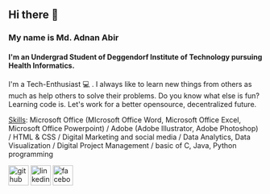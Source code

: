 ## Hi there 👋
### My name is Md. Adnan Abir
#### I'm an Undergrad Student of Deggendorf Institute of Technology pursuing Health Informatics.

I'm a Tech-Enthusiast 💻 . I always like to learn new things from others as much as help others to solve their problems. Do you know what else is fun? Learning code is. Let's work for a better opensource, decentralized future.

<ins>Skills</ins>: Microsoft Office (MIcrosoft Office Word, Microsoft Office Excel, Microsoft Office Powerpoint) / Adobe (Adobe Illustrator, Adobe Photoshop) / HTML & CSS / Digital Marketing and social media / Data Analytics, Data Visualization / Digital Project Management / basic of C, Java, Python programming 


[<img src='https://cdn.jsdelivr.net/npm/simple-icons@3.0.1/icons/github.svg' alt='github' height='40'>](https://github.com/Md-Adnan-Abir)  [<img src='https://cdn.jsdelivr.net/npm/simple-icons@3.0.1/icons/linkedin.svg' alt='linkedin' height='40'>](https://www.linkedin.com/in/md-adnan-abir-364a771b5//)  [<img src='https://cdn.jsdelivr.net/npm/simple-icons@3.0.1/icons/facebook.svg' alt='facebook' height='40'>](https://www.facebook.com/adnan.auric/)  



<!---
Md-Adnan-Abir/Md-Adnan-Abir is a ✨ special ✨ repository because its `README.md` (this file) appears on your GitHub profile.
You can click the Preview link to take a look at your changes.
--->

